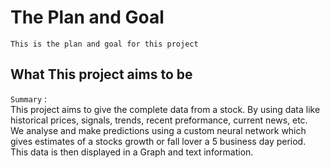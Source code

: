 # The Plan and Goal

`This is the plan and goal for this project`

## What This project aims to be

`Summary` :  
This project aims to give the complete data from a stock.
By using data like historical prices, signals, trends, recent preformance, current news, etc.  
We analyse and make predictions using a custom neural network which gives estimates of a stocks growth or fall lover a 5 business day period.  
This data is then displayed in a Graph and text information.

